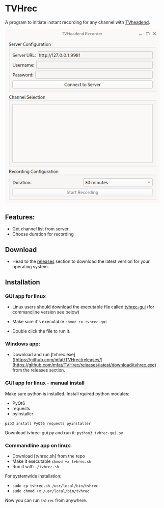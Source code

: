 # TVHrec
A program to initiate instant recording for any channel with [TVheadend](https://tvheadend.org).

![TVHrec screenshot](screenshot.png)

## Features: 
- Get channel list from server
- Choose duration for recording

## Download
- Head to the [releases](https://github.com/mfat/TVHrec/releases/) section to download the latest version for your operating system.

## Installation

### GUI app for linux
- Linux users should download the executable file called [tvhrec-gui](https://github.com/mfat/TVHrec/releases/latest/download/tvhrec-gui) (for commandline version see below)

- Make sure it's executable `chmod +x tvhrec-gui`

- Double click the file to run it.

### Windows app:
- Download and run [tvhrec.exe]([https://github.com/mfat/TVHrec/releases/](https://github.com/mfat/TVHrec/releases/latest/download/tvhrec.exe) from the releases section.


### GUI app for linux - manual install
Make sure python is installed.
Install rquired python modules:

- PyQt6
- requests
- pyinstaller

`pip3 install PyQt6 requests pyinstaller`

Download tvhrec-gui.py and run it:
`python3 tvhrec-gui.py`

### Commandline app on linux:
- Download [tvhrec.sh] from the repo
- Make it executable `chmod +x tvhrec.sh`
- Run it with `./tvhrec.sh`

For systemwide installation:

- `sudo cp tvhrec.sh /usr/local/bin/tvhrec`
- `sudo chmod +x /usr/local/bin/tvhrec`

Now you can run `tvhrec` from anywhere.




